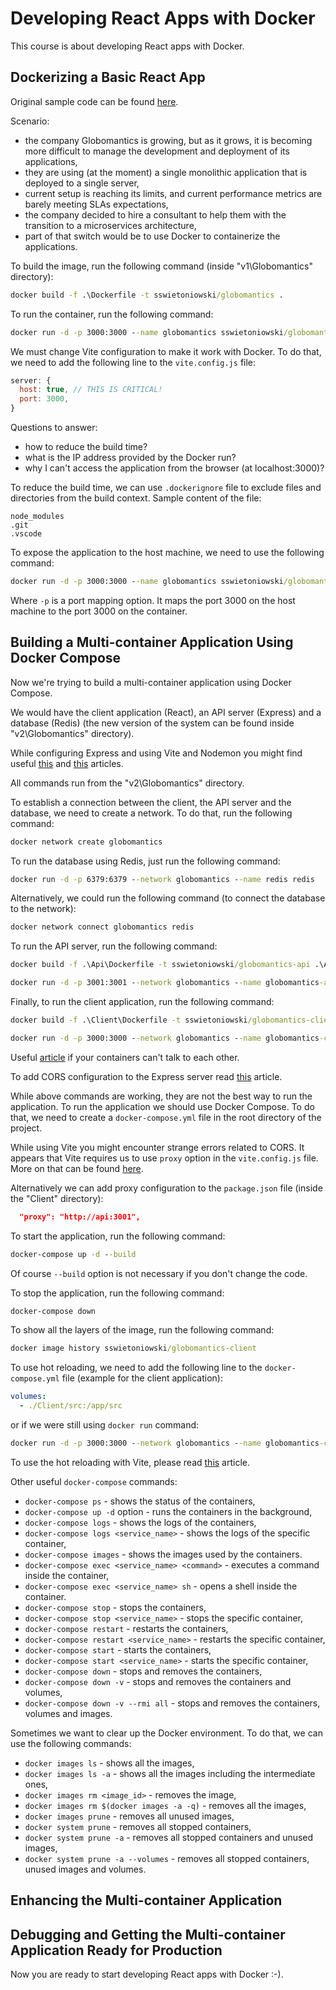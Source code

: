 # Developing React Apps with Docker

This course is about developing React apps with Docker.

## Dockerizing a Basic React App

Original sample code can be found [here](https://github.com/saravanan75/docker_react).

Scenario:

- the company Globomantics is growing, but as it grows, it is becoming more difficult to manage the development and deployment of its applications,
- they are using (at the moment) a single monolithic application that is deployed to a single server,
- current setup is reaching its limits, and current performance metrics are barely meeting SLAs expectations,
- the company decided to hire a consultant to help them with the transition to a microservices architecture,
- part of that switch would be to use Docker to containerize the applications.

To build the image, run the following command (inside "v1\Globomantics" directory):

```cmd
docker build -f .\Dockerfile -t sswietoniowski/globomantics .
```

To run the container, run the following command:

```cmd
docker run -d -p 3000:3000 --name globomantics sswietoniowski/globomantics
```

We must change Vite configuration to make it work with Docker. To do that, we need to add the following line to the `vite.config.js` file:

```javascript
server: {
  host: true, // THIS IS CRITICAL!
  port: 3000,
}
```

Questions to answer:

- how to reduce the build time?
- what is the IP address provided by the Docker run?
- why I can't access the application from the browser (at localhost:3000)?

To reduce the build time, we can use `.dockerignore` file to exclude files and directories from the build context. Sample content of the file:

```text
node_modules
.git
.vscode
```

To expose the application to the host machine, we need to use the following command:

```cmd
docker run -d -p 3000:3000 --name globomantics sswietoniowski/globomantics
```

Where `-p` is a port mapping option. It maps the port 3000 on the host machine to the port 3000 on the container.

## Building a Multi-container Application Using Docker Compose

Now we're trying to build a multi-container application using Docker Compose.

We would have the client application (React), an API server (Express) and a database (Redis) (the new version of the system can be found inside "v2\Globomantics" directory).

While configuring Express and using Vite and Nodemon you might find useful [this](https://dev.to/kevinqtogitty/how-to-set-up-an-express-server-with-typescript-and-es6-import-statements-using-vite-9l6) and [this](https://blog.logrocket.com/configuring-nodemon-with-typescript/) articles.

All commands run from the "v2\Globomantics" directory.

To establish a connection between the client, the API server and the database, we need to create a network. To do that, run the following command:

```cmd
docker network create globomantics
```

To run the database using Redis, just run the following command:

```cmd
docker run -d -p 6379:6379 --network globomantics --name redis redis
```

Alternatively, we could run the following command (to connect the database to the network):

```cmd
docker network connect globomantics redis
```

To run the API server, run the following command:

```cmd
docker build -f .\Api\Dockerfile -t sswietoniowski/globomantics-api .\Api
```

```cmd
docker run -d -p 3001:3001 --network globomantics --name globomantics-api sswietoniowski/globomantics-api
```

Finally, to run the client application, run the following command:

```cmd
docker build -f .\Client\Dockerfile -t sswietoniowski/globomantics-client .\Client
```

```cmd
docker run -d -p 3000:3000 --network globomantics --name globomantics-client sswietoniowski/globomantics-client
```

Useful [article](https://maximorlov.com/4-reasons-why-your-docker-containers-cant-talk-to-each-other/) if your containers can't talk to each other.

To add CORS configuration to the Express server read [this](https://www.section.io/engineering-education/how-to-use-cors-in-nodejs-with-express/) article.

While above commands are working, they are not the best way to run the application. To run the application we
should use Docker Compose. To do that, we need to create a `docker-compose.yml` file in the root directory of the project.

While using Vite you might encounter strange errors related to CORS. It appears that Vite requires us to
use `proxy` option in the `vite.config.js` file. More on that can be found [here](https://rubenr.dev/cors-vite-vue/).

Alternatively we can add proxy configuration to the `package.json` file (inside the "Client" directory):

```json
  "proxy": "http://api:3001",
```

To start the application, run the following command:

```cmd
docker-compose up -d --build
```

Of course `--build` option is not necessary if you don't change the code.

To stop the application, run the following command:

```cmd
docker-compose down
```

To show all the layers of the image, run the following command:

```cmd
docker image history sswietoniowski/globomantics-client
```

To use hot reloading, we need to add the following line to the `docker-compose.yml` file (example for the client application):

```yaml
volumes:
  - ./Client/src:/app/src
```

or if we were still using `docker run` command:

```cmd
docker run -d -p 3000:3000 --network globomantics --name globomantics-client -v ${PWD}/Client/src:/app/src sswietoniowski/globomantics-client
```

To use the hot reloading with Vite, please read [this](https://patrickdesjardins.com/blog/docker-vitejs-hot-reload) article.

Other useful `docker-compose` commands:

- `docker-compose ps` - shows the status of the containers,
- `docker-compose up -d` option - runs the containers in the background,
- `docker-compose logs` - shows the logs of the containers,
- `docker-compose logs <service_name>` - shows the logs of the specific container,
- `docker-compose images` - shows the images used by the containers.
- `docker-compose exec <service_name> <command>` - executes a command inside the container,
- `docker-compose exec <service_name> sh` - opens a shell inside the container.
- `docker-compose stop` - stops the containers,
- `docker-compose stop <service_name>` - stops the specific container,
- `docker-compose restart` - restarts the containers,
- `docker-compose restart <service_name>` - restarts the specific container,
- `docker-compose start` - starts the containers,
- `docker-compose start <service_name>` - starts the specific container,
- `docker-compose down` - stops and removes the containers,
- `docker-compose down -v` - stops and removes the containers and volumes,
- `docker-compose down -v --rmi all` - stops and removes the containers, volumes and images.

Sometimes we want to clear up the Docker environment. To do that, we can use the following commands:

- `docker images ls` - shows all the images,
- `docker images ls -a` - shows all the images including the intermediate ones,
- `docker images rm <image_id>` - removes the image,
- `docker images rm $(docker images -a -q)` - removes all the images,
- `docker images prune` - removes all unused images,
- `docker system prune` - removes all stopped containers,
- `docker system prune -a` - removes all stopped containers and unused images,
- `docker system prune -a --volumes` - removes all stopped containers, unused images and volumes.

## Enhancing the Multi-container Application

## Debugging and Getting the Multi-container Application Ready for Production

Now you are ready to start developing React apps with Docker :-).
